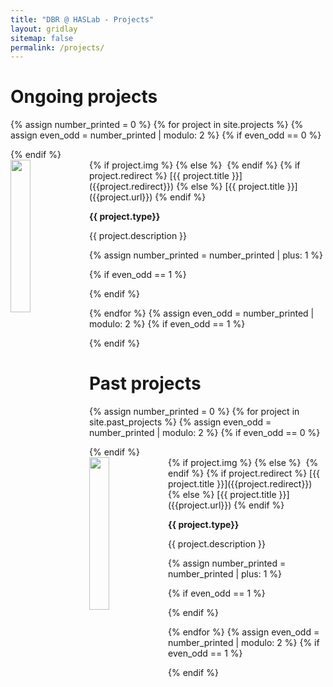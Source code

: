 ```yaml
---
title: "DBR @ HASLab - Projects"
layout: gridlay
sitemap: false
permalink: /projects/
---
```


# Ongoing projects
{% assign number_printed = 0 %}
{% for project in site.projects %}
{% assign even_odd = number_printed | modulo: 2 %}
{% if even_odd == 0 %}
<div class="row">
{% endif %}

<div class="col-sm-6 clearfix">
  {% if project.img %}
  <img class="img-responsive"  width="25%" style="float: left" src="{{ site.url }}{{ site.baseurl }}/images/prjpic/{{project.img }}"/>
  {% else %}
  <img class="img-responsive" src=""/>
  {% endif %}   
  {% if project.redirect %}
  [{{ project.title }}]({{project.redirect}})
  {% else %}
  [{{ project.title }}]({{project.url}})
  {% endif %}  

  **{{ project.type}}**

  {{ project.description }}
  </div>
  {% assign number_printed = number_printed | plus: 1 %}

  {% if even_odd == 1 %}
  </div>
  {% endif %}

{% endfor %}
{% assign even_odd = number_printed | modulo: 2 %}
{% if even_odd == 1 %}
</div>
{% endif %}

# Past projects
{% assign number_printed = 0 %}
{% for project in site.past_projects %}
{% assign even_odd = number_printed | modulo: 2 %}
{% if even_odd == 0 %}
<div class="row">
{% endif %}

<div class="col-sm-6 clearfix">
  {% if project.img %}
  <img class="img-responsive"  width="25%" style="float: left" src="{{ site.url }}{{ site.baseurl }}/images/prjpic/{{project.img }}"/>
  {% else %}
  <img class="img-responsive" src=""/>
  {% endif %}   
  {% if project.redirect %}
  [{{ project.title }}]({{project.redirect}})
  {% else %}
  [{{ project.title }}]({{project.url}})
  {% endif %}  

  **{{ project.type}}**

  {{ project.description }}
  </div>
  {% assign number_printed = number_printed | plus: 1 %}

  {% if even_odd == 1 %}
  </div>
  {% endif %}

{% endfor %}
{% assign even_odd = number_printed | modulo: 2 %}
{% if even_odd == 1 %}
</div>
{% endif %}
